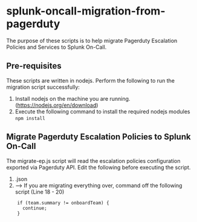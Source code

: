 # splunk-oncall-migration-from-pagerduty
The purpose of these scripts is to help migrate Pagerduty Escalation Policies and Services to Splunk On-Call. 

## Pre-requisites
These scripts are written in nodejs. Perform the following to run the migration script successfully:
1. Install nodejs on the machine you are running. (https://nodejs.org/en/download)
2. Execute the following command to install the required nodejs modules
```npm install```

## Migrate Pagerduty Escalation Policies to Splunk On-Call
The migrate-ep.js script will read the escalation policies configuration exported via Pagerduty API. Edit the following before executing the script. 
1. <Pagerduty EP Exported Config>.json
2. <Team to onboard> --> If you are migrating everything over, command off the following script (Line 18 - 20)
```
    if (team.summary != onboardTeam) {
      continue;
    }
```
